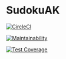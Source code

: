 # SudokuAK

[![CircleCI](https://dl.circleci.com/status-badge/img/gh/AugustoKark/SudokuAK/tree/master.svg?style=svg)](https://dl.circleci.com/status-badge/redirect/gh/AugustoKark/SudokuAK/tree/master)

[![Maintainability](https://api.codeclimate.com/v1/badges/55011dd206d56380a5e0/maintainability)](https://codeclimate.com/github/AugustoKark/SudokuAK/maintainability)

[![Test Coverage](https://api.codeclimate.com/v1/badges/55011dd206d56380a5e0/test_coverage)](https://codeclimate.com/github/AugustoKark/SudokuAK/test_coverage)

